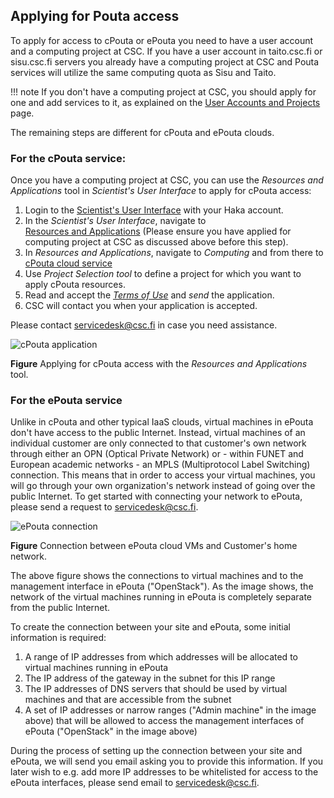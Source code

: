 ## Applying for Pouta access

To  apply for  access to  cPouta or  ePouta you  need to  have a  user
account and a computing project at CSC.  If you have a user account in
taito.csc.fi  or  sisu.csc.fi servers  you  already  have a  computing
project  at CSC  and Pouta  services will  utilize the  same computing
quota as Sisu and Taito.

!!! note
    If you don't have a computing project at CSC, you should apply for one
    and  add services  to  it,  as explained  on  the  [User Accounts and
    Projects] page.

The remaining steps are different for cPouta and ePouta clouds.

### For the cPouta service:

Once you have  a computing project at CSC, you  can use the *Resources
and Applications*  tool in *Scientist's  User Interface* to  apply for
cPouta access:

1.  Login to the [Scientist's User Interface] with your Haka account.
2.  In   the   *Scientist's   User  Interface*,   navigate   to   
    [Resources and Applications] (Please
    ensure you have applied for  computing project at CSC as discussed
    above before this step).
3.  In *Resources and Applications*,  navigate to *Computing* and from
    there to [cPouta cloud service]
4.  Use  *Project Selection tool*  to define  a project for  which you
    want to apply cPouta resources.
5.  Read and accept the *[Terms of Use]* and *send* the application.
6.  CSC will contact you when your application is accepted.

Please        contact       <a        href="mailto:servicedesk@csc.fi"
class="external-link">servicedesk@csc.fi</a> in    case    you    need
assistance.

![cPouta application](/img/pouta_application.jpg)

**Figure** Applying  for cPouta  access with  the *Resources  and
Applications* tool.

### For the ePouta service

Unlike in  cPouta and other  typical IaaS clouds, virtual  machines in
ePouta don't  have access  to  the public  Internet. Instead,  virtual
machines  of  an  individual  customer  are  only  connected  to  that
customer's own network through either an OPN (Optical Private Network)
or  -  within   FUNET  and  European  academic  networks   -  an  MPLS
(Multiprotocol Label  Switching) connection. This means  that in order
to  access  your  virtual  machines,  you will  go  through  your  own
organization's network instead  of going over the  public Internet. To
get  started with  connecting your  network to  ePouta, please  send a
request to <servicedesk@csc.fi>.

![ePouta connection](/img/epouta-connection.jpg)

**Figure** Connection between ePouta cloud VMs and Customer's home
network.

The above figure shows the connections  to virtual machines and to the
management interface in ePouta ("OpenStack").  As the image shows, the
network  of  the virtual  machines  running  in ePouta  is  completely
separate from the public Internet.

To create  the connection between  your site and ePouta,  some initial
information is required:

1.  A range of IP addresses  from which addresses will be allocated to
    virtual machines running in ePouta
2.  The IP address of the gateway in the subnet for this IP range
3.  The  IP addresses of  DNS servers that  should be used  by virtual
    machines and that are accessible from the subnet
4.  A  set of IP  addresses or narrow  ranges ("Admin machine"  in the
    image  above)  that  will  be allowed  to  access  the  management
    interfaces of ePouta ("OpenStack" in the image above)

During the process of setting up  the connection between your site and
ePouta, we will send you email asking you to provide this information.
If you later wish to e.g. add  more IP addresses to be whitelisted for
access   to   the   ePouta    interfaces,   please   send   email   to
<servicedesk@csc.fi>.

  [User Accounts and Projects]: https://research.csc.fi/accounts-and-projects
  [Scientist's User Interface]: https://sui.csc.fi
  [cPouta cloud service]: https://sui.csc.fi/group/sui/resources-and-applications/-/applications/cpouta/
  [Resources and Applications]: https://sui.csc.fi/group/sui/resources-and-applications/
  [Terms of Use]: https://research.csc.fi/pouta-user-policy
